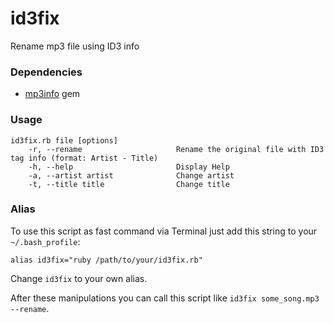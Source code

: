 # id3fix
Rename mp3 file using ID3 info

### Dependencies

* [mp3info](https://github.com/moumar/ruby-mp3info) gem

### Usage

```
id3fix.rb file [options]
    -r, --rename                     Rename the original file with ID3 tag info (format: Artist - Title)
    -h, --help                       Display Help
    -a, --artist artist              Change artist
    -t, --title title                Change title
```

### Alias
To use this script as fast command via Terminal just add this string to your `~/.bash_profile`:
```
alias id3fix="ruby /path/to/your/id3fix.rb"
```

Change `id3fix` to your own alias.

After these manipulations you can call this script like `id3fix some_song.mp3 --rename`.
